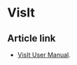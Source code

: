 # VisIt

## Article link

-  [VisIt User Manual](https://visit-sphinx-github-user-manual.readthedocs.io/).

